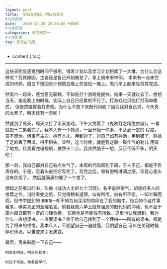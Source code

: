 ```yaml
---
layout: post
title:  明日复明日，明日何其多
#时间配置
date:   2099-12-28 20:30:00 +0800
#大类配置
categories: 博主唠叨一
#小类配置
tag: 思想在飞翔
---
```


* content
{:toc}


-----------------------------------------
这些天明显感觉到时间不够用，博客计划以及学习计划积累了一大堆。为什么会这样呢？究其原因，主要还是自己开始懈怠了。拿上周末来举例，
本来有一点未完成的代码，周五下班回来计划周五晚上先放松一晚上。周六早上起来先将其完成。

然周六一起来，感觉百无聊赖，不如先打个游戏提提神，结果一天就过去了。想想当天，接近晚上的时候，实际上自己已经累的不行了。打游戏也只能打打简单模式，
但依然强撑着打游戏。为什么不放下来敲代码呢？因为我对自己说，今天真的太累了，明天还有一天呢！

然就到了周天，周天又打了半天游戏。下午又找着了《鬼吹灯之精绝古城》，一看就把十二集看完了。我本人有一个特点，一旦开始一件事，不达到一定的
程度，誓不罢休。但事有主次，树有本末。用到对了，对自己如有神助，用到错了，则捡了芝麻丢了西瓜，得不偿失。显然，这个时候，就是我这股一鼓作气的劲儿
用错了地方。待我看完电视剧，依然十二点。我突然脑子一想，反正代码不多，明天吧！

那一刻，我自己都对自己有点生气了。本周的代码留到下周，于人于己，都是不负责任的。于是，忍着头皮把它写完了。写完之后，顿有酣畅淋漓之感，毕竟心里头没有负担了。
然后就满满的睡了一个觉了。

想起之前看过的书，叫做《成功人士的七个习惯》。名字虽然俗气，却是好多人的推荐之作。当时看完之后，只觉得稍有道理，似有所悟，似有所不悟，一知半解而而。但书中提到的
`要事第一`却不知为何深深的烙印在了我的脑中。结合如今这件事看来，确实真正的至理名言。倘若我周六早上就有强忍的敲代码的冲动，也不至于周六周日都有一定的心理负担，
玩爽也是不能性有所致。这里也让我想到，我为什么一直想读书，一直要读书？终于给自己找到了一个理由——所有的读书，都是为了将来的顿悟。我本凡人，不期望自己一遇就懂，但期望自己
可以在关键时候厚积薄发，以量变来引发质变。

最后，再来鼓励一下自己——

`明日复明日，明日何其多；`

`时日不待我，劝君要早行。`




